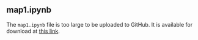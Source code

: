 ## map1.ipynb  

The `map1.ipynb` file is too large to be uploaded to GitHub. It is available for download at [this link](https://duke.box.com/s/7o5n6rg9igu5jg45i4qbqyb9tmn8q89c).  
